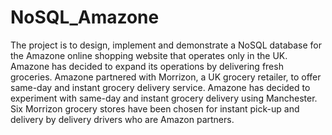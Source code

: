 # NoSQL_Amazone
The project is to design, implement and demonstrate a NoSQL database for the Amazone online shopping website that operates only in the UK. Amazone has decided to expand its operations by delivering fresh groceries. Amazone partnered with Morrizon, a UK grocery retailer, to offer same-day and instant grocery delivery service. Amazone has decided to experiment with same-day and instant grocery delivery using Manchester. Six Morrizon grocery stores have been chosen for instant pick-up and delivery by delivery drivers who are Amazon partners.
